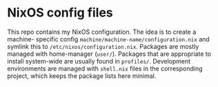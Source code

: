 # NixOS config files
This repo contains my NixOS configuration. The idea is to create a machine-
specific config `machine/machine-name/configuration.nix` and symlink this to
`/etc/nixos/configuration.nix`. Packages are mostly managed with home-manager
(`user/`). Packages that are appropriate to install system-wide are usually
found in `profiles/`. Development environments are managed with `shell.nix`
files in the corresponding project, which keeps the package lists here minimal.
